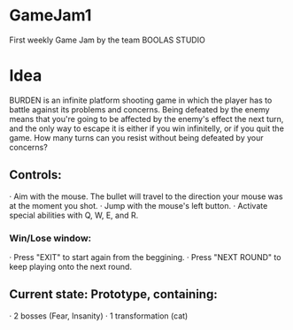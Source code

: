 # GameJam1

First weekly Game Jam by the team BOOLAS STUDIO

# Idea

BURDEN is an infinite platform shooting game in which the player has to battle against
its problems and concerns. Being defeated by the enemy means that you're going to be affected by the
enemy's effect the next turn, and the only way to escape it is either if you win infinitelly, or if you quit
the game. How many turns can you resist without being defeated by your concerns? 


## Controls:

· Aim with the mouse. The bullet will travel to the direction your mouse was at the moment you shot.
· Jump with the mouse's left button.
· Activate special abilities with Q, W, E, and R.

### Win/Lose window:

· Press "EXIT" to start again from the beggining.
· Press "NEXT ROUND" to keep playing onto the next round. 

## Current state: Prototype, containing:

· 2 bosses (Fear, Insanity)
· 1 transformation (cat)
